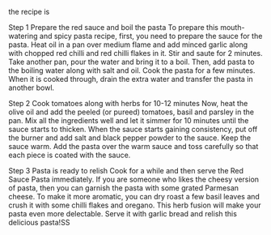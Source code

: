 the recipe is 

Step 1 Prepare the red sauce and boil the pasta
To prepare this mouth-watering and spicy pasta recipe, first, you need to prepare the sauce for the pasta. Heat oil in a pan over medium flame and add minced garlic along with chopped red chilli and red chilli flakes in it. Stir and saute for 2 minutes. Take another pan, pour the water and bring it to a boil. Then, add pasta to the boiling water along with salt and oil. Cook the pasta for a few minutes. When it is cooked through, drain the extra water and transfer the pasta in another bowl.

Step 2 Cook tomatoes along with herbs for 10-12 minutes
Now, heat the olive oil and add the peeled (or pureed) tomatoes, basil and parsley in the pan. Mix all the ingredients well and let it simmer for 10 minutes until the sauce starts to thicken. When the sauce starts gaining consistency, put off the burner and add salt and black pepper powder to the sauce. Keep the sauce warm. Add the pasta over the warm sauce and toss carefully so that each piece is coated with the sauce.

Step 3 Pasta is ready to relish
Cook for a while and then serve the Red Sauce Pasta immediately. If you are someone who likes the cheesy version of pasta, then you can garnish the pasta with some grated Parmesan cheese. To make it more aromatic, you can dry roast a few basil leaves and crush it with some chilli flakes and oregano. This herb fusion will make your pasta even more delectable. Serve it with garlic bread and relish this delicious pasta!SS